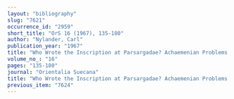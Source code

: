 ```yaml
---
layout: "bibliography"
slug: "7621"
occurrence_id: "2959"
short_title: "OrS 16 (1967), 135-180"
author: "Nylander, Carl"
publication_year: "1967"
title: "Who Wrote the Inscription at Parsargadae? Achaemenian Problems. III"
volume_no_: "16"
pages: "135-180"
journal: "Orientalia Suecana"
title: "Who Wrote the Inscription at Parsargadae? Achaemenian Problems. III"
previous_item: "7624"
---
```

